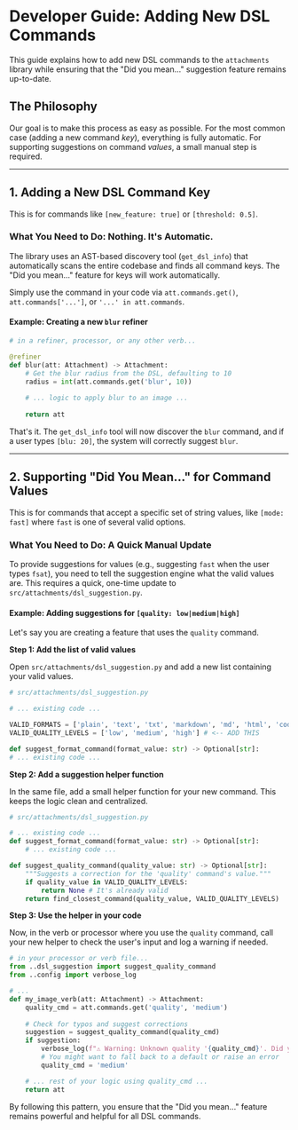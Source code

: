 # Developer Guide: Adding New DSL Commands

This guide explains how to add new DSL commands to the `attachments` library while ensuring that the "Did you mean..." suggestion feature remains up-to-date.

## The Philosophy

Our goal is to make this process as easy as possible. For the most common case (adding a new command *key*), everything is fully automatic. For supporting suggestions on command *values*, a small manual step is required.

---

## 1. Adding a New DSL Command Key

This is for commands like `[new_feature: true]` or `[threshold: 0.5]`.

### What You Need to Do: Nothing. It's Automatic.

The library uses an AST-based discovery tool (`get_dsl_info`) that automatically scans the entire codebase and finds all command keys. The "Did you mean..." feature for keys will work automatically.

Simply use the command in your code via `att.commands.get()`, `att.commands['...']`, or `'...' in att.commands`.

#### Example: Creating a new `blur` refiner

```python
# in a refiner, processor, or any other verb...

@refiner
def blur(att: Attachment) -> Attachment:
    # Get the blur radius from the DSL, defaulting to 10
    radius = int(att.commands.get('blur', 10))
    
    # ... logic to apply blur to an image ...
    
    return att
```

That's it. The `get_dsl_info` tool will now discover the `blur` command, and if a user types `[blu: 20]`, the system will correctly suggest `blur`.

---

## 2. Supporting "Did You Mean..." for Command Values

This is for commands that accept a specific set of string values, like `[mode: fast]` where `fast` is one of several valid options.

### What You Need to Do: A Quick Manual Update

To provide suggestions for values (e.g., suggesting `fast` when the user types `fsat`), you need to tell the suggestion engine what the valid values are. This requires a quick, one-time update to `src/attachments/dsl_suggestion.py`.

#### Example: Adding suggestions for `[quality: low|medium|high]`

Let's say you are creating a feature that uses the `quality` command.

**Step 1: Add the list of valid values**

Open `src/attachments/dsl_suggestion.py` and add a new list containing your valid values.

```python
# src/attachments/dsl_suggestion.py

# ... existing code ...

VALID_FORMATS = ['plain', 'text', 'txt', 'markdown', 'md', 'html', 'code', 'xml', 'csv', 'structured']
VALID_QUALITY_LEVELS = ['low', 'medium', 'high'] # <-- ADD THIS

def suggest_format_command(format_value: str) -> Optional[str]:
# ... existing code ...
```

**Step 2: Add a suggestion helper function**

In the same file, add a small helper function for your new command. This keeps the logic clean and centralized.

```python
# src/attachments/dsl_suggestion.py

# ... existing code ...
def suggest_format_command(format_value: str) -> Optional[str]:
    # ... existing code ...

def suggest_quality_command(quality_value: str) -> Optional[str]:
    """Suggests a correction for the 'quality' command's value."""
    if quality_value in VALID_QUALITY_LEVELS:
        return None # It's already valid
    return find_closest_command(quality_value, VALID_QUALITY_LEVELS)
```

**Step 3: Use the helper in your code**

Now, in the verb or processor where you use the `quality` command, call your new helper to check the user's input and log a warning if needed.

```python
# in your processor or verb file...
from ..dsl_suggestion import suggest_quality_command
from ..config import verbose_log

# ...
def my_image_verb(att: Attachment) -> Attachment:
    quality_cmd = att.commands.get('quality', 'medium')
    
    # Check for typos and suggest corrections
    suggestion = suggest_quality_command(quality_cmd)
    if suggestion:
        verbose_log(f"⚠️ Warning: Unknown quality '{quality_cmd}'. Did you mean '{suggestion}'?")
        # You might want to fall back to a default or raise an error
        quality_cmd = 'medium'

    # ... rest of your logic using quality_cmd ...
    return att
```

By following this pattern, you ensure that the "Did you mean..." feature remains powerful and helpful for all DSL commands. 
